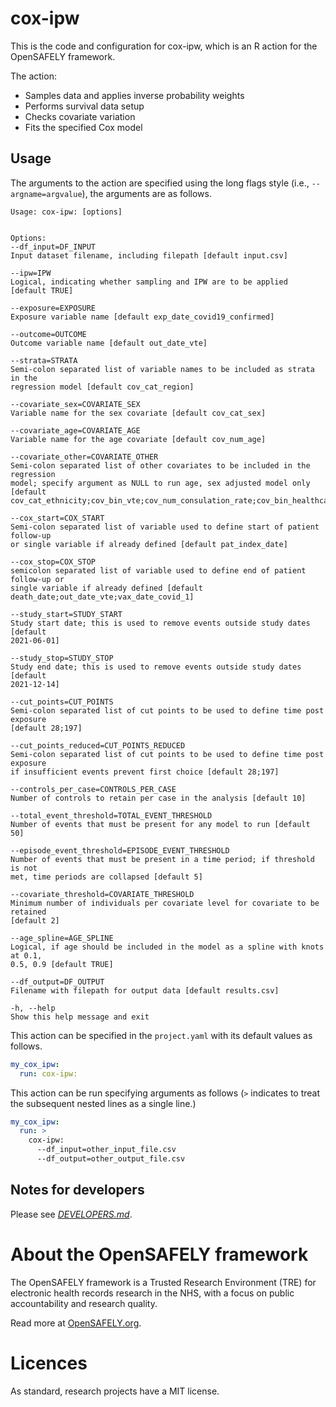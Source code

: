 
<!-- README.md is generated from README.Rmd. 
Please edit that file and rerun in R `rmarkdown::render('README.Rmd')` -->

# cox-ipw

This is the code and configuration for cox-ipw, which is an R action for
the OpenSAFELY framework.

The action:

-   Samples data and applies inverse probability weights
-   Performs survival data setup
-   Checks covariate variation
-   Fits the specified Cox model

## Usage

The arguments to the action are specified using the long flags style
(i.e., `--argname=argvalue`), the arguments are as follows.

    Usage: cox-ipw: [options]


    Options:
    --df_input=DF_INPUT
    Input dataset filename, including filepath [default input.csv]

    --ipw=IPW
    Logical, indicating whether sampling and IPW are to be applied [default TRUE]

    --exposure=EXPOSURE
    Exposure variable name [default exp_date_covid19_confirmed]

    --outcome=OUTCOME
    Outcome variable name [default out_date_vte]

    --strata=STRATA
    Semi-colon separated list of variable names to be included as strata in the
    regression model [default cov_cat_region]

    --covariate_sex=COVARIATE_SEX
    Variable name for the sex covariate [default cov_cat_sex]

    --covariate_age=COVARIATE_AGE
    Variable name for the age covariate [default cov_num_age]

    --covariate_other=COVARIATE_OTHER
    Semi-colon separated list of other covariates to be included in the regression
    model; specify argument as NULL to run age, sex adjusted model only [default
    cov_cat_ethnicity;cov_bin_vte;cov_num_consulation_rate;cov_bin_healthcare_worker;cov_bin_carehome_status]

    --cox_start=COX_START
    Semi-colon separated list of variable used to define start of patient follow-up
    or single variable if already defined [default pat_index_date]

    --cox_stop=COX_STOP
    semicolon separated list of variable used to define end of patient follow-up or
    single variable if already defined [default
    death_date;out_date_vte;vax_date_covid_1]

    --study_start=STUDY_START
    Study start date; this is used to remove events outside study dates [default
    2021-06-01]

    --study_stop=STUDY_STOP
    Study end date; this is used to remove events outside study dates [default
    2021-12-14]

    --cut_points=CUT_POINTS
    Semi-colon separated list of cut points to be used to define time post exposure
    [default 28;197]

    --cut_points_reduced=CUT_POINTS_REDUCED
    Semi-colon separated list of cut points to be used to define time post exposure
    if insufficient events prevent first choice [default 28;197]

    --controls_per_case=CONTROLS_PER_CASE
    Number of controls to retain per case in the analysis [default 10]

    --total_event_threshold=TOTAL_EVENT_THRESHOLD
    Number of events that must be present for any model to run [default 50]

    --episode_event_threshold=EPISODE_EVENT_THRESHOLD
    Number of events that must be present in a time period; if threshold is not
    met, time periods are collapsed [default 5]

    --covariate_threshold=COVARIATE_THRESHOLD
    Minimum number of individuals per covariate level for covariate to be retained
    [default 2]

    --age_spline=AGE_SPLINE
    Logical, if age should be included in the model as a spline with knots at 0.1,
    0.5, 0.9 [default TRUE]

    --df_output=DF_OUTPUT
    Filename with filepath for output data [default results.csv]

    -h, --help
    Show this help message and exit

This action can be specified in the `project.yaml` with its default
values as follows.

``` yaml
my_cox_ipw:
  run: cox-ipw:
```

This action can be run specifying arguments as follows (`>` indicates to
treat the subsequent nested lines as a single line.)

``` yaml
my_cox_ipw:
  run: >
    cox-ipw: 
      --df_input=other_input_file.csv
      --df_output=other_output_file.csv
```

## Notes for developers

Please see [*DEVELOPERS.md*](DEVELOPERS.md).

# About the OpenSAFELY framework

The OpenSAFELY framework is a Trusted Research Environment (TRE) for
electronic health records research in the NHS, with a focus on public
accountability and research quality.

Read more at [OpenSAFELY.org](https://opensafely.org).

# Licences

As standard, research projects have a MIT license.
